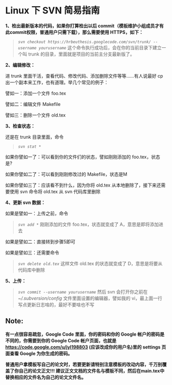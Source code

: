 # Linux 下 SVN 简易指南 #

**1、检出最新版本的代码，如果你打算检出以后 commit（模板维护小组成员才有此commit权限，普通用户只需下载），那么需要使用 HTTPS，如下：**
> _`svn checkout https://hrbeuthesis.googlecode.com/svn/trunk/ --username yourusername`_
这个命令执行成功后，会在你的当前目录下建立一个叫 trunk 的目录，里面就是项目的当前主分支最新版了。

**2、编辑修改：**

进 trunk 里面干活，查看代码、修改代码、添加删除文件等等……有人说最好 cp 出一个副本来工作，也有道理。举几个常见的例子：

譬如一：添加一个文件 foo.tex

譬如二：编辑文件 Makefile

譬如三：删除一个文件 old.tex

**3、检查状态：**

还是在 trunk 目录里面，命令
> _`svn stat *`_

如果你譬如一了：可以看到你的文件们的状态，譬如刚刚添加的 foo.tex，状态是?

如果你譬如二了：可以看到刚刚修改过的 Makefile，状态是M

如果你譬如三了：应该看不到什么，因为你将 old.tex 从本地删除了，接下来还需要使用 svn 命令将 old.tex 从 svn 代码库里删除

**4、更新 svn 数据：**

如果是譬如一：上传之前，命令
> _`svn add *`_
刚刚添加的文件 foo.tex，状态就变成了 A，意思是即将添加进去

如果是譬如二：直接转到步骤5即可

如果是譬如三：还需要命令
> _`svn delete old.tex`_
这样文件 old.tex 的状态就变成了 D，意思是将要从代码库中删除

**5、上传：**
> _`svn commit --username yourusername`_
然后 svn 会打开你之前在 _~/.subversion/config_ 文件里面设置的编辑器，譬如我的 vi，最上面一行写点更新日志啥的，最好不要啥也不写

## **Note:** ##
**有一点很容易疏忽，Google Code 里面，你的密码和你的 Google 帐户的密码是不同的，你需要到你的 Google Code 帐户页面，也就是 https://code.google.com/u/jyl198803 (应该改成你的用户名)里的 settings 页面查看 Google 为你生成的密码。**

**普通用户拿模板写自己的论文时，若要更新请特别注意模板的改动内容，千万别覆盖了你自己的论文正文!!! 建议正文文档的文件名与模板不同，然后在main.tex中替换相应的文件名为自己的论文文件名。**

